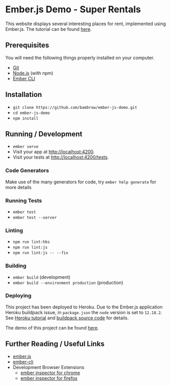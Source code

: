 # Ember.js Demo - Super Rentals

This website displays several interesting places for rent, implemented using Ember.js.
The tutorial can be found [here](https://guides.emberjs.com/release/tutorial/part-1/).

## Prerequisites

You will need the following things properly installed on your computer.

* [Git](https://git-scm.com/)
* [Node.js](https://nodejs.org/) (with npm)
* [Ember CLI](https://ember-cli.com/)

## Installation

* `git clone https://github.com/bambrow/ember-js-demo.git`
* `cd ember-js-demo`
* `npm install`

## Running / Development

* `ember serve`
* Visit your app at [http://localhost:4200](http://localhost:4200).
* Visit your tests at [http://localhost:4200/tests](http://localhost:4200/tests).

### Code Generators

Make use of the many generators for code, try `ember help generate` for more details

### Running Tests

* `ember test`
* `ember test --server`

### Linting

* `npm run lint:hbs`
* `npm run lint:js`
* `npm run lint:js -- --fix`

### Building

* `ember build` (development)
* `ember build --environment production` (production)

### Deploying

This project has been deployed to Heroku. 
Due to the Ember.js application Heroku buildpack issue, in `package.json` the `node` version is set to `12.18.2`. 
See [Heroku tutorial](https://www.heroku.com/emberjs) and [buildpack source code](https://github.com/heroku/heroku-buildpack-emberjs) for details.

The demo of this project can be found [here](https://ember-js-super-rentals.herokuapp.com/).

## Further Reading / Useful Links

* [ember.js](https://emberjs.com/)
* [ember-cli](https://ember-cli.com/)
* Development Browser Extensions
  * [ember inspector for chrome](https://chrome.google.com/webstore/detail/ember-inspector/bmdblncegkenkacieihfhpjfppoconhi)
  * [ember inspector for firefox](https://addons.mozilla.org/en-US/firefox/addon/ember-inspector/)
